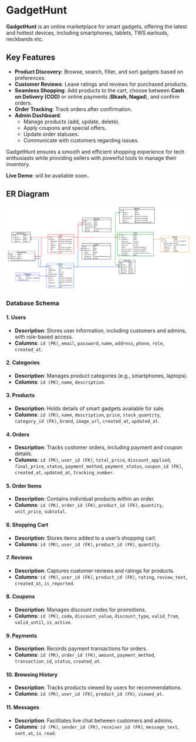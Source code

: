 # GadgetHunt
**GadgetHunt** is an online marketplace for smart gadgets, offering the latest and hottest devices, including smartphones, tablets, TWS earbuds, neckbands etc.

## Key Features

- **Product Discovery**: Browse, search, filter, and sort gadgets based on preferences.
- **Customer Reviews**: Leave ratings and reviews for purchased products.
- **Seamless Shopping**: Add products to the cart, choose between **Cash on Delivery (COD)** or online payments (**Bkash, Nagad**), and confirm orders.
- **Order Tracking**: Track orders after confirmation.
- **Admin Dashboard**:
  - Manage products (add, update, delete).
  - Apply coupons and special offers.
  - Update order statuses.
  - Communicate with customers regarding issues.

GadgetHunt ensures a smooth and efficient shopping experience for tech enthusiasts while providing sellers with powerful tools to manage their inventory.

**Live Demo**: will be available soon..

## ER Diagram
![ER Diagram](GadgetHunt.png)
### Database Schema

#### 1. Users
- **Description**: Stores user information, including customers and admins, with role-based access.
- **Columns**: `id (PK)`, `email`, `password`, `name`, `address`, `phone`, `role`, `created_at`.

#### 2. Categories
- **Description**: Manages product categories (e.g., smartphones, laptops).
- **Columns**: `id (PK)`, `name`, `description`.

#### 3. Products
- **Description**: Holds details of smart gadgets available for sale.
- **Columns**: `id (PK)`, `name`, `description`, `price`, `stock_quantity`, `category_id (FK)`, `brand`, `image_url`, `created_at`, `updated_at`.

#### 4. Orders
- **Description**: Tracks customer orders, including payment and coupon details.
- **Columns**: `id (PK)`, `user_id (FK)`, `total_price`, `discount_applied`, `final_price`, `status`, `payment_method`, `payment_status`, `coupon_id (FK)`, `created_at`, `updated_at`, `tracking_number`.

#### 5. Order Items
- **Description**: Contains individual products within an order.
- **Columns**: `id (PK)`, `order_id (FK)`, `product_id (FK)`, `quantity`, `unit_price`, `subtotal`.

#### 6. Shopping Cart
- **Description**: Stores items added to a user’s shopping cart.
- **Columns**: `id (PK)`, `user_id (FK)`, `product_id (FK)`, `quantity`.

#### 7. Reviews
- **Description**: Captures customer reviews and ratings for products.
- **Columns**: `id (PK)`, `user_id (FK)`, `product_id (FK)`, `rating`, `review_text`, `created_at`, `is_reported`.

#### 8. Coupons
- **Description**: Manages discount codes for promotions.
- **Columns**: `id (PK)`, `code`, `discount_value`, `discount_type`, `valid_from`, `valid_until`, `is_active`.

#### 9. Payments
- **Description**: Records payment transactions for orders.
- **Columns**: `id (PK)`, `order_id (FK)`, `amount`, `payment_method`, `transaction_id`, `status`, `created_at`.

#### 10. Browsing History
- **Description**: Tracks products viewed by users for recommendations.
- **Columns**: `id (PK)`, `user_id (FK)`, `product_id (FK)`, `viewed_at`.

#### 11. Messages
- **Description**: Facilitates live chat between customers and admins.
- **Columns**: `id (PK)`, `sender_id (FK)`, `receiver_id (FK)`, `message_text`, `sent_at`, `is_read`.


